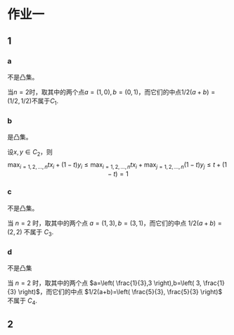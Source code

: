 # 作业一

## 1

### a

不是凸集。

当$n=2$时，取其中的两个点$a=(1,0),b=(0,1)$，而它们的中点$1/2(a+b)=(1/2,1/2)$不属于$C_1$.

### b

是凸集。

设$x,y \in C_2$，则 
$$\max_{i=1,2,...,n}tx_i+(1-t)y_i \leq \max_{i=1,2,...,n}tx_i+\max_{j=1,2,...,n}(1-t)y_j \leq t+(1-t)=1$$

### c

不是凸集。

当 $n=2$ 时，取其中的两个点 $a=(1,3),b=(3,1)$，而它们的中点 $1/2(a+b)=(2,2)$ 不属于 $C_3$.

### d

不是凸集

当 $n=2$ 时，取其中的两个点 $a=\left( \frac{1}{3},3 \right),b=\left( 3, \frac{1}{3} \right)$，而它们的中点 $1/2(a+b)=\left( \frac{5}{3}, \frac{5}{3} \right)$ 不属于 $C_4$.

## 2


